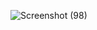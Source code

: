 ![Screenshot (98)](https://github.com/jayasreechilakala/PyWordle/assets/120557000/0db538a0-9139-46a7-a6c8-ad307afc161f)
